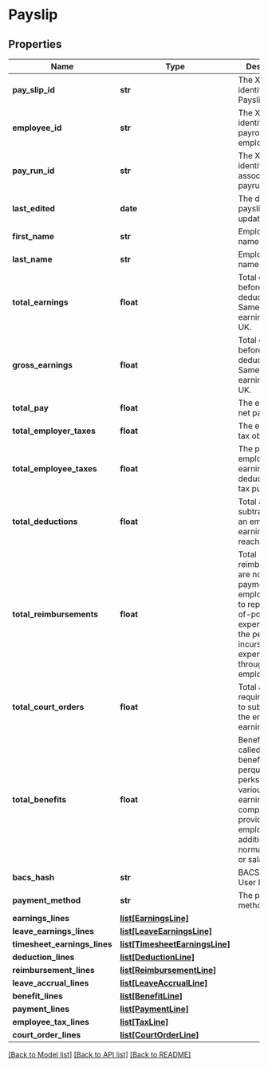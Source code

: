 # Payslip

## Properties
Name | Type | Description | Notes
------------ | ------------- | ------------- | -------------
**pay_slip_id** | **str** | The Xero identifier for a Payslip | [optional] 
**employee_id** | **str** | The Xero identifier for payroll employee | [optional] 
**pay_run_id** | **str** | The Xero identifier for the associated payrun | [optional] 
**last_edited** | **date** | The date payslip was last updated | [optional] 
**first_name** | **str** | Employee first name | [optional] 
**last_name** | **str** | Employee last name | [optional] 
**total_earnings** | **float** | Total earnings before any deductions. Same as gross earnings for UK. | [optional] 
**gross_earnings** | **float** | Total earnings before any deductions. Same as total earnings for UK. | [optional] 
**total_pay** | **float** | The employee net pay | [optional] 
**total_employer_taxes** | **float** | The employer&#39;s tax obligation | [optional] 
**total_employee_taxes** | **float** | The part of an employee&#39;s earnings that is deducted for tax purposes | [optional] 
**total_deductions** | **float** | Total amount subtracted from an employee&#39;s earnings to reach total pay | [optional] 
**total_reimbursements** | **float** | Total reimbursements are nontaxable payments to an employee used to repay out-of-pocket expenses when the person incurs those expenses through employment | [optional] 
**total_court_orders** | **float** | Total amounts required by law to subtract from the employee&#39;s earnings | [optional] 
**total_benefits** | **float** | Benefits (also called fringe benefits, perquisites or perks) are various non-earnings compensations provided to employees in addition to their normal earnings or salaries | [optional] 
**bacs_hash** | **str** | BACS Service User Number | [optional] 
**payment_method** | **str** | The payment method code | [optional] 
**earnings_lines** | [**list[EarningsLine]**](EarningsLine.md) |  | [optional] 
**leave_earnings_lines** | [**list[LeaveEarningsLine]**](LeaveEarningsLine.md) |  | [optional] 
**timesheet_earnings_lines** | [**list[TimesheetEarningsLine]**](TimesheetEarningsLine.md) |  | [optional] 
**deduction_lines** | [**list[DeductionLine]**](DeductionLine.md) |  | [optional] 
**reimbursement_lines** | [**list[ReimbursementLine]**](ReimbursementLine.md) |  | [optional] 
**leave_accrual_lines** | [**list[LeaveAccrualLine]**](LeaveAccrualLine.md) |  | [optional] 
**benefit_lines** | [**list[BenefitLine]**](BenefitLine.md) |  | [optional] 
**payment_lines** | [**list[PaymentLine]**](PaymentLine.md) |  | [optional] 
**employee_tax_lines** | [**list[TaxLine]**](TaxLine.md) |  | [optional] 
**court_order_lines** | [**list[CourtOrderLine]**](CourtOrderLine.md) |  | [optional] 

[[Back to Model list]](../README.md#documentation-for-models) [[Back to API list]](../README.md#documentation-for-api-endpoints) [[Back to README]](../README.md)



